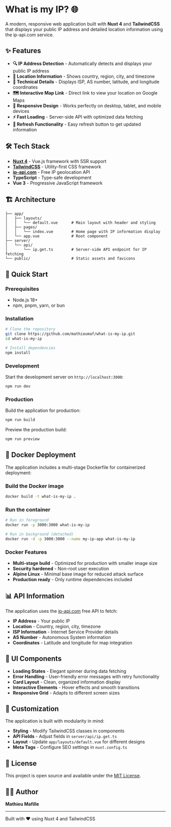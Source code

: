 # What is my IP? 🌐

A modern, responsive web application built with **Nuxt 4** and **TailwindCSS** that displays your public IP address and detailed location information using the ip-api.com service.

## ✨ Features

- **🔍 IP Address Detection** - Automatically detects and displays your public IP address
- **📍 Location Information** - Shows country, region, city, and timezone
- **🔧 Technical Details** - Displays ISP, AS number, latitude, and longitude coordinates
- **🗺️ Interactive Map Link** - Direct link to view your location on Google Maps
- **📱 Responsive Design** - Works perfectly on desktop, tablet, and mobile devices
- **⚡ Fast Loading** - Server-side API with optimized data fetching
- **🔄 Refresh Functionality** - Easy refresh button to get updated information

## 🛠️ Tech Stack

- **[Nuxt 4](https://nuxt.com/)** - Vue.js framework with SSR support
- **[TailwindCSS](https://tailwindcss.com/)** - Utility-first CSS framework
- **[ip-api.com](https://ip-api.com/)** - Free IP geolocation API
- **TypeScript** - Type-safe development
- **Vue 3** - Progressive JavaScript framework

## 🏗️ Architecture

```
├── app/
│   ├── layouts/
│   │   └── default.vue      # Main layout with header and styling
│   ├── pages/
│   │   └── index.vue        # Home page with IP information display
│   └── app.vue              # Root component
├── server/
│   └── api/
│       └── ip.get.ts        # Server-side API endpoint for IP fetching
└── public/                  # Static assets and favicons
```

## 🚀 Quick Start

### Prerequisites

- Node.js 18+ 
- npm, pnpm, yarn, or bun

### Installation

```bash
# Clone the repository
git clone https://github.com/mathieumaf/what-is-my-ip.git
cd what-is-my-ip

# Install dependencies
npm install
```

### Development

Start the development server on `http://localhost:3000`:

```bash
npm run dev
```

### Production

Build the application for production:

```bash
npm run build
```

Preview the production build:

```bash
npm run preview
```

## 🐳 Docker Deployment

The application includes a multi-stage Dockerfile for containerized deployment:

### Build the Docker image

```bash
docker build -t what-is-my-ip .
```

### Run the container

```bash
# Run in foreground
docker run -p 3000:3000 what-is-my-ip

# Run in background (detached)
docker run -d -p 3000:3000 --name my-ip-app what-is-my-ip
```

### Docker Features

- **Multi-stage build** - Optimized for production with smaller image size
- **Security hardened** - Non-root user execution
- **Alpine Linux** - Minimal base image for reduced attack surface
- **Production ready** - Only runtime dependencies included

## 📊 API Information

The application uses the [ip-api.com](https://ip-api.com/) free API to fetch:

- **IP Address** - Your public IP
- **Location** - Country, region, city, timezone
- **ISP Information** - Internet Service Provider details
- **AS Number** - Autonomous System information
- **Coordinates** - Latitude and longitude for map integration

## 🎨 UI Components

- **Loading States** - Elegant spinner during data fetching
- **Error Handling** - User-friendly error messages with retry functionality
- **Card Layout** - Clean, organized information display
- **Interactive Elements** - Hover effects and smooth transitions
- **Responsive Grid** - Adapts to different screen sizes

## 🔧 Customization

The application is built with modularity in mind:

- **Styling** - Modify TailwindCSS classes in components
- **API Fields** - Adjust fields in `server/api/ip.get.ts`
- **Layout** - Update `app/layouts/default.vue` for different designs
- **Meta Tags** - Configure SEO settings in `nuxt.config.ts`

## 📝 License

This project is open source and available under the [MIT License](LICENSE).

## 👨‍💻 Author

**Mathieu Mafille**

---

Built with ❤️ using Nuxt 4 and TailwindCSS
